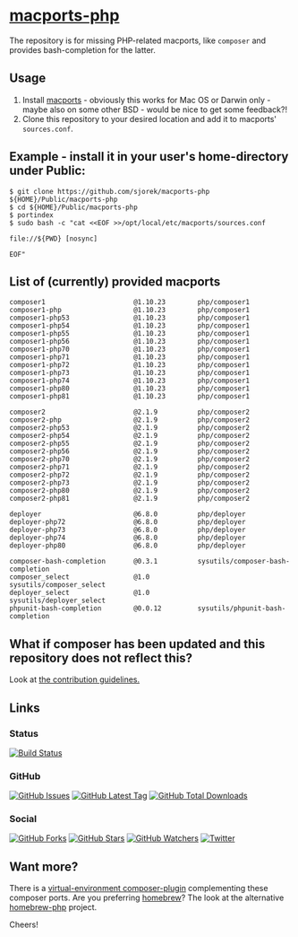 # [macports-php](https://sjorek.github.io/macports-php/)

The repository is for missing PHP-related macports, like `composer` and
provides bash-completion for the latter.

## Usage

1. Install [macports](https://www.macports.org) - obviously this works
   for Mac OS or Darwin only - maybe also on some other BSD - would be
   nice to get some feedback?!
2. Clone this repository to your desired location and add it to macports'
   `sources.conf`.

## Example - install it in your user's home-directory under Public:

```console
$ git clone https://github.com/sjorek/macports-php ${HOME}/Public/macports-php
$ cd ${HOME}/Public/macports-php
$ portindex
$ sudo bash -c "cat <<EOF >>/opt/local/etc/macports/sources.conf

file://${PWD} [nosync]

EOF"
```

## List of (currently) provided macports

    composer1                      @1.10.23        php/composer1
    composer1-php                  @1.10.23        php/composer1
    composer1-php53                @1.10.23        php/composer1
    composer1-php54                @1.10.23        php/composer1
    composer1-php55                @1.10.23        php/composer1
    composer1-php56                @1.10.23        php/composer1
    composer1-php70                @1.10.23        php/composer1
    composer1-php71                @1.10.23        php/composer1
    composer1-php72                @1.10.23        php/composer1
    composer1-php73                @1.10.23        php/composer1
    composer1-php74                @1.10.23        php/composer1
    composer1-php80                @1.10.23        php/composer1
    composer1-php81                @1.10.23        php/composer1

    composer2                      @2.1.9          php/composer2
    composer2-php                  @2.1.9          php/composer2
    composer2-php53                @2.1.9          php/composer2
    composer2-php54                @2.1.9          php/composer2
    composer2-php55                @2.1.9          php/composer2
    composer2-php56                @2.1.9          php/composer2
    composer2-php70                @2.1.9          php/composer2
    composer2-php71                @2.1.9          php/composer2
    composer2-php72                @2.1.9          php/composer2
    composer2-php73                @2.1.9          php/composer2
    composer2-php80                @2.1.9          php/composer2
    composer2-php81                @2.1.9          php/composer2

    deployer                       @6.8.0          php/deployer
    deployer-php72                 @6.8.0          php/deployer
    deployer-php73                 @6.8.0          php/deployer
    deployer-php74                 @6.8.0          php/deployer
    deployer-php80                 @6.8.0          php/deployer

    composer-bash-completion       @0.3.1          sysutils/composer-bash-completion
    composer_select                @1.0            sysutils/composer_select
    deployer_select                @1.0            sysutils/deployer_select
    phpunit-bash-completion        @0.0.12         sysutils/phpunit-bash-completion


## What if composer has been updated and this repository does not reflect this?

Look at [the contribution guidelines.](CONTRIBUTING.md)

## Links

### Status

[![Build Status](https://img.shields.io/travis/com/sjorek/macports-php.svg)](https://travis-ci.com/sjorek/macports-php)


### GitHub

[![GitHub Issues](https://img.shields.io/github/issues/sjorek/macports-php.svg)](https://github.com/sjorek/macports-php/issues)
[![GitHub Latest Tag](https://img.shields.io/github/tag/sjorek/macports-php.svg)](https://github.com/sjorek/macports-php/tags)
[![GitHub Total Downloads](https://img.shields.io/github/downloads/sjorek/macports-php/total.svg)](https://github.com/sjorek/macports-php/releases)


### Social

[![GitHub Forks](https://img.shields.io/github/forks/sjorek/macports-php.svg?style=social)](https://github.com/sjorek/macports-php/network)
[![GitHub Stars](https://img.shields.io/github/stars/sjorek/macports-php.svg?style=social)](https://github.com/sjorek/macports-php/stargazers)
[![GitHub Watchers](https://img.shields.io/github/watchers/sjorek/macports-php.svg?style=social)](https://github.com/sjorek/macports-php/watchers)
[![Twitter](https://img.shields.io/twitter/url/https/github.com/sjorek/macports-php.svg?style=social)](https://twitter.com/intent/tweet?url=https%3A%2F%2Fsjorek.github.io%2Fmacports-php%2F)

## Want more?

There is a [virtual-environment composer-plugin](https://sjorek.github.io/composer-virtual-environment-plugin/)
complementing these composer ports. Are you preferring [homebrew](https://brew.sh)? The look at the alternative
[homebrew-php](https://sjorek.github.io/homebrew-php/) project.

Cheers!
